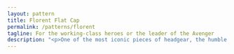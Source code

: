 ```yaml
---
layout: pattern
title: Florent Flat Cap
permalink: /patterns/florent
tagline: For the working-class heroes or the leader of the Avenger
description: "<p>One of the most iconic pieces of headgear, the humble flat cap.</p>"
---
```

